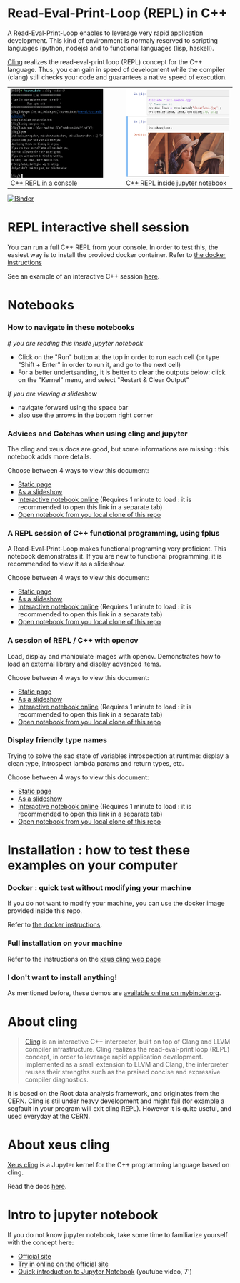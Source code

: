 # Read-Eval-Print-Loop (REPL) in C++

A Read-Eval-Print-Loop enables to leverage very rapid application development.
This kind of environment is normaly reserved to scripting languages (python, nodejs)
and to functional languages (lisp, haskell).

[Cling](https://github.com/root-project/cling) realizes the read-eval-print loop (REPL) concept for the C++ language.
Thus, you can gain in speed of development while the compiler (clang) still checks your code and guarantees a native speed of execution.


<table>
<tr>
  <td>
    <a href="Shell_Functional_REPL.md.html" target="_blank">
      <img src="images/shell_example.png" height="200" alt="REPL in the console" />
      C++ REPL in a console
    </a>
  </td>
  <td>
    &nbsp;&nbsp;&nbsp;
    &nbsp;&nbsp;&nbsp;
    &nbsp;&nbsp;&nbsp;
  </td>
  <td>
    <a href="/notebooks/1_opencv_example.html" target="_blank">
      <img src="images/opencv_example.png" height="200" alt="REPL in the jupyter notebook" />
      C++ REPL inside jupyter notebook
    </a>
  </td>
</tr>
</table>


[![Binder](https://mybinder.org/badge_logo.svg)](https://mybinder.org/v2/gh/pthom/Cling_Repl_Demo/master?filepath=notebooks%2F)


# REPL interactive shell session

You can run a full C++ REPL from your console. In order to test this, the easiest way is to install
the provided docker container. Refer to [the docker instructions](parts/docker.md.html)

See an example of an interactive C++ session [here](Shell_Functional_REPL.md.html).

# Notebooks
### How to navigate in these notebooks

*if you are reading this inside jupyter notebook*
* Click on the "Run" button at the top in order to run each cell (or type "Shift + Enter" in order to run it, and go to the next cell)
* For a better undertsanding, it is better to clear the outputs below: click on the "Kernel" menu, and select "Restart & Clear Output"


*If you are viewing a slideshow*
* navigate forward using the space bar
* also use the arrows in the bottom right corner

### Advices and Gotchas when using cling and jupyter

The cling and xeus docs are good, but some informations are missing : this notebook adds more details.

Choose between 4 ways to view this document:
* <a href="../notebooks/3_Advices_And_Gotchas.html" target="_blank">Static page</a>
* <a href="../notebooks/3_Advices_And_Gotchas.slides.html" target="_blank">As a slideshow</a>
* <a href="https://mybinder.org/v2/gh/pthom/Cling_Repl_Demo/master?filepath=notebooks%2F3_Advices_And_Gotchas.ipynb"
  target="_blank">Interactive notebook online</a>
  (Requires 1 minute to load : it is recommended to open this link in a separate tab)
* <a href="http://localhost:8888/notebooks/3_Advices_And_Gotchas.ipynb" target="_blank">Open notebook from you local clone of this repo</a>

### A REPL session of C++ functional programming, using fplus

A Read-Eval-Print-Loop makes functional programing very proficient. This notebook demonstrates it. If you are new to functional programming, it is recommended to view it as a slideshow.

Choose between 4 ways to view this document:
* <a href="../notebooks/2_Functional_REPL.html" target="_blank">Static page</a>
* <a href="../notebooks/2_Functional_REPL.slides.html" target="_blank">As a slideshow</a>
* <a href="https://mybinder.org/v2/gh/pthom/Cling_Repl_Demo/master?filepath=notebooks%2F2_Functional_REPL.ipynb"
  target="_blank">Interactive notebook online</a>
  (Requires 1 minute to load : it is recommended to open this link in a separate tab)
* <a href="http://localhost:8888/notebooks/2_Functional_REPL.ipynb" target="_blank">Open notebook from you local clone of this repo</a>

### A session of REPL / C++ with opencv

Load, display and manipulate images with opencv. Demonstrates how to load an external library and display advanced items.

Choose between 4 ways to view this document:
* <a href="../notebooks/1_opencv_example.html" target="_blank">Static page</a>
* <a href="../notebooks/1_opencv_example.slides.html" target="_blank">As a slideshow</a>
* <a href="https://mybinder.org/v2/gh/pthom/Cling_Repl_Demo/master?filepath=notebooks%2F1_opencv_example.ipynb"
  target="_blank">Interactive notebook online</a>
  (Requires 1 minute to load : it is recommended to open this link in a separate tab)
* <a href="http://localhost:8888/notebooks/1_opencv_example.ipynb" target="_blank">Open notebook from you local clone of this repo</a>

### Display friendly type names

Trying to solve the sad state of variables introspection at runtime: display a clean type, introspect lambda params and return types, etc.

Choose between 4 ways to view this document:
* <a href="../notebooks/typename.html" target="_blank">Static page</a>
* <a href="../notebooks/typename.slides.html" target="_blank">As a slideshow</a>
* <a href="https://mybinder.org/v2/gh/pthom/Cling_Repl_Demo/master?filepath=notebooks%2Ftypename.ipynb"
  target="_blank">Interactive notebook online</a>
  (Requires 1 minute to load : it is recommended to open this link in a separate tab)
* <a href="http://localhost:8888/notebooks/typename.ipynb" target="_blank">Open notebook from you local clone of this repo</a>

# Installation : how to test these examples on your computer

### Docker : quick test without modifying your machine
If you do not want to modify your machine, you can use the docker image provided inside this repo.

Refer to [the docker instructions](parts/docker.md.html).

### Full installation on your machine
Refer to the instructions on the [xeus cling web page](https://github.com/QuantStack/xeus-cling)

### I don't want to install anything!

As mentioned before, these demos are [available online on mybinder.org](https://mybinder.org/v2/gh/pthom/Cling_Repl_Demo/master?filepath=examples%2Fnotebooks%2F).
# About cling

> [Cling](https://github.com/root-project/cling) is an interactive C++ interpreter, built on top of Clang and LLVM compiler infrastructure. Cling realizes the read-eval-print loop (REPL) concept, in order to leverage rapid application development. Implemented as a small extension to LLVM and Clang, the interpreter reuses their strengths such as the praised concise and expressive compiler diagnostics.

It is based on the Root data analysis framework, and originates from the CERN. Cling is stil under heavy development and might fail (for example a segfault in your program will exit cling REPL). However it is quite useful, and used everyday at the CERN.
# About xeus cling

[Xeus cling](https://github.com/QuantStack/xeus-cling) is a Jupyter kernel for the C++ programming language based on cling.

Read the docs [here](https://xeus-cling.readthedocs.io/en/latest/).
# Intro to jupyter notebook

If you do not know jupyter notebook, take some time to familiarize yourself with the concept here:
* [Official site](http://jupyter.org/)
* [Try in online on the official site](http://jupyter.org/try)
* [Quick introduction to Jupyter Notebook](https://www.youtube.com/watch?v=jZ952vChhuI) (youtube video, 7')


